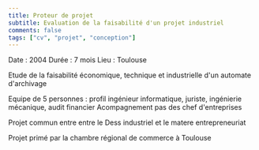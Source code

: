 ```yaml
---
title: Proteur de projet
subtitle: Evaluation de la faisabilité d'un projet industriel
comments: false
tags: ["cv", "projet", "conception"]
---
```


Date : 2004
Durée : 7 mois
Lieu : Toulouse

Etude de la faisabilité économique, technique et industrielle d'un automate d'archivage

Equipe de 5 personnes : profil ingénieur informatique, juriste, ingénierie mécanique, audit financier
Acompagnement pas des chef d'entreprises


Projet commun entre entre le Dess industriel et le matere entrepreneuriat

Projet primé par la chambre régional de commerce à Toulouse

